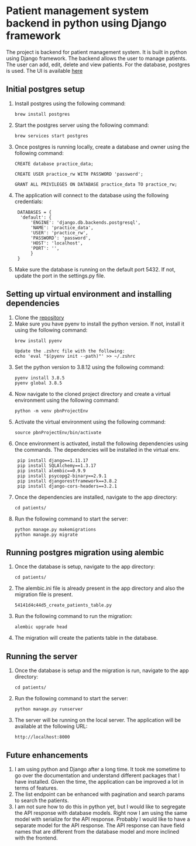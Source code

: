 # Patient management system backend in python using Django framework

The project is backend for patient management system. It is built in python using Django framework. 
The backend allows the user to manage patients. The user can add, edit, delete and view patients.
For the database, postgres is used.
The UI is available
[here](https://github.com/shantanutomar/pbn-patients-ui)

## Initial postgres setup
1. Install postgres using the following command:
   ```
   brew install postgres
   ```
2. Start the postgres server using the following command:
   ```
   brew services start postgres
   ```
3. Once postgres is running locally, create a database and owner using the following command:
   ```
   CREATE database practice_data;

   CREATE USER practice_rw WITH PASSWORD 'password';

   GRANT ALL PRIVILEGES ON DATABASE practice_data TO practice_rw;
   ```

4. The application will connect to the database using the following credentials:
   ```
    DATABASES = {
     'default': {
         'ENGINE': 'django.db.backends.postgresql',
         'NAME': 'practice_data',
         'USER': 'practice_rw',
         'PASSWORD': 'password',
         'HOST': 'localhost',
         'PORT': '',
         }
    }
   ```
5. Make sure the database is running on the default port 5432. If not, update the port in the settings.py file.

## Setting up virtual environment and installing dependencies

1. Clone the [repository](https://github.com/shantanutomar/pbnProject)
2. Make sure you have pyenv to install the python version. If not, install it using the following command:
   ```
   brew install pyenv
   
   Update the .zshrc file with the following:
   echo 'eval "$(pyenv init --path)"' >> ~/.zshrc
   ```
3. Set the python version to 3.8.12 using the following command:
   ```
   pyenv install 3.8.5
   pyenv global 3.8.5
   ```
4. Now navigate to the cloned project directory and create a virtual environment using the following command:
   ```
   python -m venv pbnProjectEnv
   ```
5. Activate the virtual environment using the following command:
   ```
   source pbnProjectEnv/bin/activate
   ```
6. Once environment is activated, install the following dependencies using the commands. The dependencies will be 
installed in the virtual env.
   ```
    pip install django==1.11.17
    pip install SQLAlchemy==1.3.17
    pip install alembic==0.9.9
    pip install psycopg2-binary==2.9.1
    pip install djangorestframework==3.8.2
    pip install django-cors-headers==3.2.1

   ```
7. Once the dependencies are installed, navigate to the app directory:
    ```
    cd patients/
    ```
8. Run the following command to start the server:
    ```
    python manage.py makemigrations
    python manage.py migrate
    ```

## Running postgres migration using alembic

1. Once the database is setup, navigate to the app directory:
    ```
    cd patients/
    ```
2. The alembic.ini file is already present in the app directory and also the migration file is present.
    ```
    54141d4c44d5_create_patients_table.py
    ```
3. Run the following command to run the migration:
    ```
    alembic upgrade head
    ```
4. The migration will create the patients table in the database.

## Running the server
1. Once the database is setup and the migration is run, navigate to the app directory:
    ```
    cd patients/
    ```
2. Run the following command to start the server:
    ```
    python manage.py runserver
    ```

3. The server will be running on the local server. The application will be available at the following URL:
   ```
   http://localhost:8000
   ```

## Future enhancements
1. I am using python and Django after a long time. It took me sometime to go over the documentation and understand different packages that I have installed. Given the time, the application can be improved a lot in terms of features.
1. The list endpoint can be enhanced with pagination and search params to search the patients.
2. I am not sure how to do this in python yet, but I would like to segregate the API response with database models. Right now I am using
    the same model with serialize for the API response. Probably I would like to have a separate model for the API response. 
The API response can have field names that are different from the database model and more inclined with the frontend.

